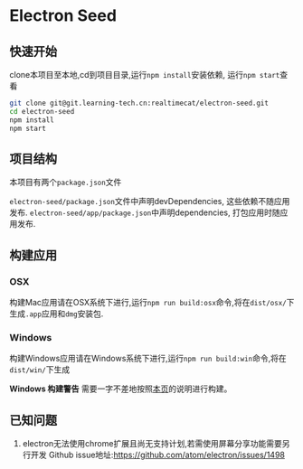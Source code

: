 # Electron Seed

## 快速开始

clone本项目至本地,cd到项目目录,运行`npm install`安装依赖, 运行`npm start`查看

```bash
git clone git@git.learning-tech.cn:realtimecat/electron-seed.git
cd electron-seed
npm install
npm start
```

## 项目结构

本项目有两个`package.json`文件

`electron-seed/package.json`文件中声明devDependencies, 这些依赖不随应用发布.
`electron-seed/app/package.json`中声明dependencies, 打包应用时随应用发布.


## 构建应用

### OSX
构建Mac应用请在OSX系统下进行,运行`npm run build:osx`命令,将在`dist/osx/`下生成`.app`应用和`dmg`安装包.

### Windows
构建Windows应用请在Windows系统下进行,运行`npm run build:win`命令,将在`dist/win/`下生成

**Windows 构建警告** 需要一字不差地按照[本页](http://electron.atom.io/docs/v0.36.7/development/build-instructions-windows/)的说明进行构建。

## 已知问题 

1. electron无法使用chrome扩展且尚无支持计划,若需使用屏幕分享功能需要另行开发
Github issue地址:https://github.com/atom/electron/issues/1498
